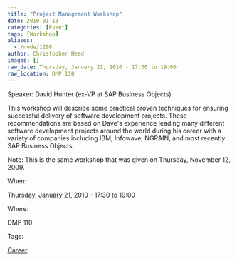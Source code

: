 ```yaml
---
title: "Project Management Workshop"
date: 2010-01-13
categories: [Event]
tags: [Workshop]
aliases:
  - /node/1298
author: Christopher Head
images: []
raw_date: Thursday, January 21, 2010 - 17:30 to 19:00
raw_location: DMP 110
---
```


Speaker: David Hunter (ex-VP at SAP Business Objects)

This workshop will describe some practical proven techniques for ensuring successful delivery of software development projects. These recommendations are based on Dave's experience leading many different software development projects around the world during his career with a variety of companies including IBM, Infowave, NGRAIN, and most recently SAP Business Objects.

Note: This is the same workshop that was given on Thursday, November 12, 2009.

When: 

Thursday, January 21, 2010 - 17:30 to 19:00

Where: 

DMP 110

Tags: 

[Career](/career)
